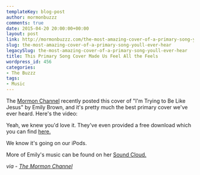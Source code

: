 ```yaml
---
templateKey: blog-post
author: mormonbuzzz
comments: true
date: 2015-04-20 20:00:00+00:00
layout: post
link: http://mormonbuzzz.com/the-most-amazing-cover-of-a-primary-song-youll-ever-hear/
slug: the-most-amazing-cover-of-a-primary-song-youll-ever-hear
legacySlug: the-most-amazing-cover-of-a-primary-song-youll-ever-hear
title: This Primary Song Cover Made Us Feel All the Feels
wordpress_id: 456
categories:
- The Buzzz
tags:
- Music
---
```


The [Mormon Channel](https://www.mormonchannel.org/) recently posted this cover of "I'm Trying to Be Like Jesus" by Emily Brown, and it's pretty much the best primary cover we've ever heard. Here's the video:



Yeah, we knew you'd love it. They've even provided a free download which you can find [here.](https://www.mormonchannel.org/watch/series/music-videos/im-trying-to-be-like-jesus-emily-brown)

We know it's going on our iPods.

More of Emily's music can be found on her [Sound Cloud.](https://soundcloud.com/listen-to-emily-brown)

_via - [The Mormon Channel](https://www.mormonchannel.org/watch/series/music-videos/im-trying-to-be-like-jesus-emily-brown)_
